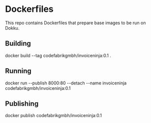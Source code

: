 # Dockerfiles

This repo contains Dockerfiles that prepare base images to be run on Dokku.

## Building

docker build --tag codefabrikgmbh/invoiceninja:0.1 .

## Running

docker run --publish 8000:80 --detach --name invoiceninja codefabrikgmbh/invoiceninja:0.1

## Publishing

docker publish codefabrikgmbh/invoiceninja:0.1
